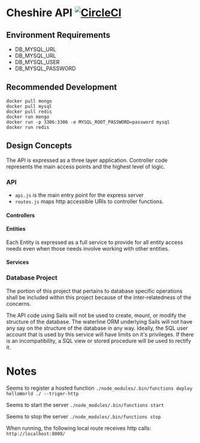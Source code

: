 # Cheshire API [![CircleCI](https://circleci.com/gh/Phaesynthe/cheshire_api.svg?style=svg)](https://circleci.com/gh/Phaesynthe/cheshire_api) #

## Environment Requirements ##

* DB_MYSQL_URL
* DB_MYSQL_URL
* DB_MYSQL_USER
* DB_MYSQL_PASSWORD

## Recommended Development ##
```
docker pull mongo
docker pull mysql
docker pull redis
docker run mongo
docker run -p 3306:3306 -e MYSQL_ROOT_PASSWORD=password mysql
docker run redis
```

## Design Concepts ##
The API is expressed as a three layer application. Controller code represents the main access points and the highest level of logic.

### API ###
- `api.js` is the main entry point for the express server
- `routes.js` maps http accessible URIs to controller functions.

#### Controllers ####

#### Entities ####
Each Entity is expressed as a full service to provide for all entity access needs even when those needs involve working with other entities.

#### Services ####

### Database Project ###
The portion of this project that pertains to database specific operations shall be included within this project because of the inter-relatedness of the concerns.

The API code using Sails will not be used to create, mount, or modify the structure of the database. The waterline ORM underlying Sails will not have any say on the structure of the database in any way. Ideally, the SQL user account that is used by this service will have limits on it's privileges. If there is an incompatibility, a SQL view or stored procedure will be used to rectify it.

# Notes #
Seems to register a hosted function
`./node_modules/.bin/functions deploy helloWorld ./ --triger-http`

Seems to start the server
`./node_modules/.bin/functions start`

Seems to stop the server
`./node_modules/.bin/functions stop`

When running, the following local route receives http calls:
`http://localhost:8008/`
